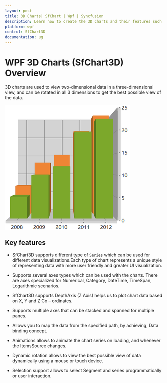```yaml
---
layout: post
title: 3D Charts| SfChart | Wpf | Syncfusion
description: Learn how to create the 3D charts and their features such as types, axis, data binding, dynamic rotation, interactivity and depth axis.
platform: wpf
control: SfChart3D
documentation: ug
---
```


# WPF 3D Charts (SfChart3D) Overview 

3D charts are used to view two-dimensional data in a three-dimensional view, and can be rotated in all 3 dimensions to get the best possible view of the data.

 <img src="3D-Charts_images/Charts-3D.png" alt="WPF Chart support SfChart3D" width="400" height="400" style="vertical-align:middle"> 


## Key features

* SfChart3D supports different type of [`Series`](https://help.syncfusion.com/cr/cref_files/wpf/Syncfusion.SfChart.WPF~Syncfusion.UI.Xaml.Charts.SfChart3D~Series.html) which can be used for different data visualizations.Each type of chart represents a unique style of representing data with more user friendly and greater UI visualization.

* Supports several axes types which can be used with the charts. There are axes specialized for Numerical,          Category, DateTime, TimeSpan, Logarithmic scenarios.

* SfChart3D supports DepthAxis (Z Axis) helps us to plot chart data based on X, Y and Z Co – ordinates.

* Supports multiple axes that can be stacked and spanned for multiple panes.

* Allows you to map the data from the specified path, by achieving, Data binding concept.

* Animations allows to animate the chart series on loading, and whenever the ItemsSource changes.

* Dynamic rotation allows to view the best possible view of data dynamically using a mouse or touch device.

* Selection support allows to select Segment and series programmatically or user interaction.

